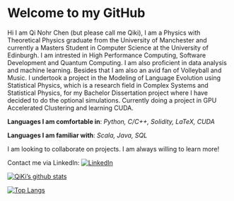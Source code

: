 # Welcome to my GitHub

Hi I am Qi Nohr Chen (but please call me Qiki), I am a Physics with Theoretical Physics graduate from the University of Manchester and currently a Masters Student in Computer Science at the University of Edinburgh. I am intrested in High Performance Computing, Software Development and Quantum Computing. I am also proficient in data analysis and machine learning. Besides that I am also an avid fan of Volleyball and Music. I undertook a project in the Modeling of Language Evolution using Statistical Physics, which is a research field in Complex Systems and Statistical Physics, for my Bachelor Dissertation project where I have decided to do the optional simulations. Currently doing a project in GPU Accelerated Clustering and learning CUDA.

**Languages I am comfortable in**: *Python, C/C++, Solidity, LaTeX, CUDA*

**Languages I am familiar with**: *Scala, Java, SQL*

I am looking to collaborate on projects. I am always willing to learn more!

Contact me via LinkedIn: 	[![LinkedIn](https://img.shields.io/badge/LinkedIn-0077B5?style=for-the-badge&logo=linkedin&logoColor=white)](https://www.linkedin.com/in/qnchen/)


[![QiKi’s github stats](https://github-readme-stats.vercel.app/api?username=qikichen)](https://github.com/qikichen)

[![Top Langs](https://github-readme-stats.vercel.app/api/top-langs/?username=qikichen&layout=compact)](https://github.com/qikichen)




